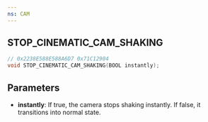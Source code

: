```yaml
---
ns: CAM
---
```

## STOP_CINEMATIC_CAM_SHAKING

```c
// 0x2238E588E588A6D7 0x71C12904
void STOP_CINEMATIC_CAM_SHAKING(BOOL instantly);
```


## Parameters
* **instantly**: If true, the camera stops shaking instantly. If false, it transitions into normal state.

